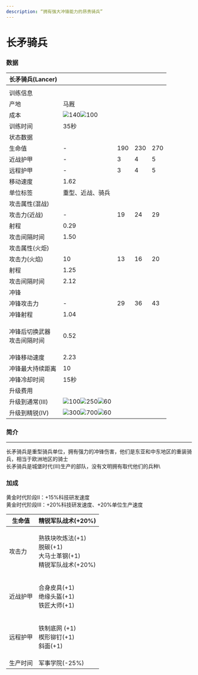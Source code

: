 ```yaml
---
description: “拥有强大冲锋能力的昂贵骑兵”
---
```


# 长矛骑兵

### 数据 <a href="#jia" id="jia"></a>

| 长矛骑兵(Lancer)                                                                                                                                                  |                                                                                                                                                                                                                                                                                                                |     |     |     |
| ------------------------------------------------------------------------------------------------------------------------------------------------------------- | -------------------------------------------------------------------------------------------------------------------------------------------------------------------------------------------------------------------------------------------------------------------------------------------------------------- | --- | --- | --- |
| <img src="https://seicing-1257171891.cos.ap-nanjing.myqcloud.com/3fatcatpool/aoe4/tech/%E9%95%BF%E7%9F%9B%E9%AA%91%E5%85%B5.png" alt="" data-size="original"> |                                                                                                                                                                                                                                                                                                                |     |     |     |
| 训练信息                                                                                                                                                          |                                                                                                                                                                                                                                                                                                                |     |     |     |
| 产地                                                                                                                                                            | 马厩                                                                                                                                                                                                                                                                                                             |     |     |     |
| 成本                                                                                                                                                            | ![](https://seicing-1257171891.cos.ap-nanjing.myqcloud.com/3fatcatpool/aoe4/tech/%E8%82%89.png)140![](https://seicing-1257171891.cos.ap-nanjing.myqcloud.com/3fatcatpool/aoe4/tech/%E9%87%91.png)100                                                                                                           |     |     |     |
| 训练时间                                                                                                                                                          | 35秒                                                                                                                                                                                                                                                                                                            |     |     |     |
| 状态数据                                                                                                                                                          |                                                                                                                                                                                                                                                                                                                |     |     |     |
| 生命值                                                                                                                                                           | -                                                                                                                                                                                                                                                                                                              | 190 | 230 | 270 |
| 近战护甲                                                                                                                                                          | -                                                                                                                                                                                                                                                                                                              | 3   | 4   | 5   |
| 远程护甲                                                                                                                                                          | -                                                                                                                                                                                                                                                                                                              | 3   | 4   | 5   |
| 移动速度                                                                                                                                                          | 1.62                                                                                                                                                                                                                                                                                                           |     |     |     |
| 单位标签                                                                                                                                                          | 重型、近战、骑兵                                                                                                                                                                                                                                                                                                       |     |     |     |
| 攻击属性(混战)                                                                                                                                                      |                                                                                                                                                                                                                                                                                                                |     |     |     |
| 攻击力(近战)                                                                                                                                                       | -                                                                                                                                                                                                                                                                                                              | 19  | 24  | 29  |
| 射程                                                                                                                                                            | 0.29                                                                                                                                                                                                                                                                                                           |     |     |     |
| 攻击间隔时间                                                                                                                                                        | 1.50                                                                                                                                                                                                                                                                                                           |     |     |     |
| 攻击属性(火炬)                                                                                                                                                      |                                                                                                                                                                                                                                                                                                                |     |     |     |
| 攻击力(火焰)                                                                                                                                                       | 10                                                                                                                                                                                                                                                                                                             | 13  | 16  | 20  |
| 射程                                                                                                                                                            | 1.25                                                                                                                                                                                                                                                                                                           |     |     |     |
| 攻击间隔时间                                                                                                                                                        | 2.12                                                                                                                                                                                                                                                                                                           |     |     |     |
| 冲锋                                                                                                                                                            |                                                                                                                                                                                                                                                                                                                |     |     |     |
| 冲锋攻击力                                                                                                                                                         | -                                                                                                                                                                                                                                                                                                              | 29  | 36  | 43  |
| 冲锋射程                                                                                                                                                          | 1.04                                                                                                                                                                                                                                                                                                           |     |     |     |
| <p>冲锋后切换武器<br>攻击间隔时间</p>                                                                                                                                      | 0.52                                                                                                                                                                                                                                                                                                           |     |     |     |
| 冲锋移动速度                                                                                                                                                        | 2.23                                                                                                                                                                                                                                                                                                           |     |     |     |
| 冲锋最大持续距离                                                                                                                                                      | 10                                                                                                                                                                                                                                                                                                             |     |     |     |
| 冲锋冷却时间                                                                                                                                                        | 15秒                                                                                                                                                                                                                                                                                                            |     |     |     |
| 升级费用                                                                                                                                                          |                                                                                                                                                                                                                                                                                                                |     |     |     |
| 升级到通常(III)                                                                                                                                                    | ![](https://seicing-1257171891.cos.ap-nanjing.myqcloud.com/3fatcatpool/aoe4/tech/%E8%82%89.png)100![](https://seicing-1257171891.cos.ap-nanjing.myqcloud.com/3fatcatpool/aoe4/tech/%E9%87%91.png)250![](https://seicing-1257171891.cos.ap-nanjing.myqcloud.com/3fatcatpool/aoe4/tech/%E6%97%B6%E9%97%B4.png)60 |     |     |     |
| 升级到精锐(IV)                                                                                                                                                     | ![](https://seicing-1257171891.cos.ap-nanjing.myqcloud.com/3fatcatpool/aoe4/tech/%E8%82%89.png)300![](https://seicing-1257171891.cos.ap-nanjing.myqcloud.com/3fatcatpool/aoe4/tech/%E9%87%91.png)700![](https://seicing-1257171891.cos.ap-nanjing.myqcloud.com/3fatcatpool/aoe4/tech/%E6%97%B6%E9%97%B4.png)60 |     |     |     |

### 简介 <a href="#jia" id="jia"></a>

***

长矛骑兵是重型骑兵单位，拥有强力的冲锋伤害，他们是东亚和中东地区的重装骑兵，相当于欧洲地区的骑士\
长矛骑兵是城堡时代(III)生产的部队，没有文明拥有取代他们的兵种\


### 加成 <a href="#sp" id="sp"></a>

黄金时代阶段II：+15%科技研发速度\
黄金时代阶段III：+20%科技研发速度、+20%单位生产速度

| 生命值  | <img src="https://seicing-1257171891.cos.ap-nanjing.myqcloud.com/3fatcatpool/aoe4/tech/%E7%B2%BE%E9%94%90%E5%86%9B%E9%98%9F%E6%88%98%E6%9C%AF.png" alt="" data-size="line">精锐军队战术(+20%)                                                                                                                                                                                                                                                                                                                                                                                                                                                                                                                                 |
| ---- | ----------------------------------------------------------------------------------------------------------------------------------------------------------------------------------------------------------------------------------------------------------------------------------------------------------------------------------------------------------------------------------------------------------------------------------------------------------------------------------------------------------------------------------------------------------------------------------------------------------------------------------------------------------------------------------------------------------------------- |
| 攻击力  | <p><img src="https://seicing-1257171891.cos.ap-nanjing.myqcloud.com/3fatcatpool/aoe4/tech/%E7%86%9F%E9%93%81%E5%9D%97%E5%90%B9%E7%82%BC%E6%B3%95.png" alt="" data-size="line">熟铁块吹炼法(+1)<br><img src="https://seicing-1257171891.cos.ap-nanjing.myqcloud.com/3fatcatpool/aoe4/tech/%E8%84%B1%E7%A2%B3.png" alt="" data-size="line">脱碳(+1)<br><img src="https://seicing-1257171891.cos.ap-nanjing.myqcloud.com/3fatcatpool/aoe4/tech/%E5%A4%A7%E9%A9%AC%E5%A3%AB%E9%9D%A9%E9%92%A2.png" alt="" data-size="line">大马士革钢(+1)<br><img src="https://seicing-1257171891.cos.ap-nanjing.myqcloud.com/3fatcatpool/aoe4/tech/%E7%B2%BE%E9%94%90%E5%86%9B%E9%98%9F%E6%88%98%E6%9C%AF.png" alt="" data-size="line">精锐军队战术(+20%)</p> |
| 近战护甲 | <p><img src="https://seicing-1257171891.cos.ap-nanjing.myqcloud.com/3fatcatpool/aoe4/tech/%E5%90%88%E8%BA%AB%E7%9A%AE%E5%85%B7.png" alt="" data-size="line">合身皮具(+1)<br><img src="https://seicing-1257171891.cos.ap-nanjing.myqcloud.com/3fatcatpool/aoe4/tech/%E7%BB%9D%E7%BC%98%E5%A4%B4%E7%9B%94.png" alt="" data-size="line">绝缘头盔(+1)<br><img src="https://seicing-1257171891.cos.ap-nanjing.myqcloud.com/3fatcatpool/aoe4/tech/%E9%93%81%E5%8C%A0%E5%A4%A7%E5%B8%88.png" alt="" data-size="line">铁匠大师(+1)</p>                                                                                                                                                                                                      |
| 远程护甲 | <p><img src="https://seicing-1257171891.cos.ap-nanjing.myqcloud.com/3fatcatpool/aoe4/tech/%E9%93%81%E5%88%B6%E5%BA%95%E7%BD%91.png" alt="" data-size="line">铁制底网 (+1)<br><img src="https://seicing-1257171891.cos.ap-nanjing.myqcloud.com/3fatcatpool/aoe4/tech/%E6%A5%94%E5%BD%A2%E9%93%86%E9%92%89.png" alt="" data-size="line">楔形铆钉(+1)<br><img src="https://seicing-1257171891.cos.ap-nanjing.myqcloud.com/3fatcatpool/aoe4/tech/%E6%96%9C%E9%9D%A2.png" alt="" data-size="line">斜面(+1)</p>                                                                                                                                                                                                                         |
| 生产时间 | <img src="https://seicing-1257171891.cos.ap-nanjing.myqcloud.com/3fatcatpool/aoe4/tech/%E5%86%9B%E4%BA%8B%E5%AD%A6%E9%99%A2.png" alt="" data-size="line">军事学院(-25%)                                                                                                                                                                                                                                                                                                                                                                                                                                                                                                                                                     |
